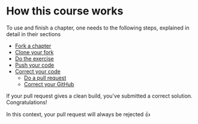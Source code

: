 # How this course works

To use and finish a chapter, one needs to the following steps,
explained in detail in their sections

 * [Fork a chapter](fork_a_chapter.md)
 * [Clone your fork](clone_your_fork.md)
 * [Do the exercise](do_the_exercise.md)
 * [Push your code](push_your_code.md)
 * [Correct your code](correct_your_code.md)
   * [Do a pull request](do_a_pull_request.md)
   * [Correct your GitHub](correct_your_github.md)

If your pull request gives a clean build, you've submitted a correct solution. Congratulations! 

In this context, your pull request will always be rejected :+1:

